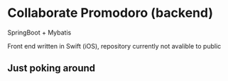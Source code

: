 # Collaborate Promodoro (backend)

SpringBoot + Mybatis

Front end written in Swift (iOS), repository currently not avalible to public

## Just poking around

